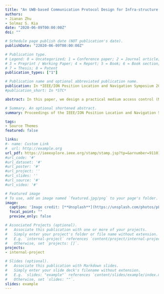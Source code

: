 ```yaml
---
title: "An UWB-based Communication Protocol Design for Infra-structure Free Cooperative Navigation"
authors:
- Jianan Zhu
- Solmaz S. Kia
date: "2020-06-09T00:00:00Z"
doi: ""

# Schedule page publish date (NOT publication's date).
publishDate: "22020-06-09T00:00:00Z"

# Publication type.
# Legend: 0 = Uncategorized; 1 = Conference paper; 2 = Journal article;
# 3 = Preprint / Working Paper; 4 = Report; 5 = Book; 6 = Book section;
# 7 = Thesis; 8 = Patent
publication_types: ["1"]

# Publication name and optional abbreviated publication name.
publication: In *IEEE/ION Position Location and Navigation Symposium 2020*
#publication_short: In *STC*

abstract: In this paper, we design a practical medium access control (MAC) protocol for an infrastructure free cooperative navigation method for a group of firefighters which utilizes an ultra-wideband (UWB) technology for inter-agent ranging and communication. Specifically, our focus in this paper is on developing a communication protocol for DWM1000 UWB transceiver that works in a robust and energy-efficient manner for our cooperative navigation system. Our proposed solution is a dynamic time division multiple access (DTDMA) in conjunction with a novel negotiation-based rescheduling method. The negotiation-based rescheduling method is designed based on the characteristic features of our cooperative navigation algorithm of interest. We demonstrate our result using a field test and a complexity analysis.

# Summary. An optional shortened abstract.
summary: Proceedings of the IEEE/ION Position Location and Navigation Symposium 2020

tags:
- Source Themes
featured: false

links:
#- name: Custom Link
#  url: http://example.org
url_pdf: https://ieeexplore.ieee.org/stamp/stamp.jsp?tp=&arnumber=9110154
#url_code: '#'
#url_dataset: '#'
#url_poster: '#'
#url_project: ''
#url_slides: ''
#url_source: '#'
#url_video: '#'

# Featured image
# To use, add an image named `featured.jpg/png` to your page's folder. 
image:
  caption: 'Image credit: [**Unsplash**](https://unsplash.com/photos/pLCdAaMFLTE)'
  focal_point: ""
  preview_only: false

# Associated Projects (optional).
#   Associate this publication with one or more of your projects.
#   Simply enter your project's folder or file name without extension.
#   E.g. `internal-project` references `content/project/internal-project/index.md`.
#   Otherwise, set `projects: []`.
projects:
- internal-project

# Slides (optional).
#   Associate this publication with Markdown slides.
#   Simply enter your slide deck's filename without extension.
#   E.g. `slides: "example"` references `content/slides/example/index.md`.
#   Otherwise, set `slides: ""`.
slides: example
---
```


<!-- {{% alert note %}}
Click the *Cite* button above to demo the feature to enable visitors to import publication metadata into their reference management software.
{{% /alert %}}

{{% alert note %}}
Click the *Slides* button above to demo Academic's Markdown slides feature.
{{% /alert %}}

Supplementary notes can be added here, including [code and math](https://sourcethemes.com/academic/docs/writing-markdown-latex/). -->
